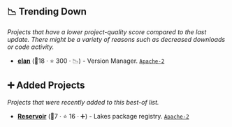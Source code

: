 ## 📉 Trending Down

_Projects that have a lower project-quality score compared to the last update. There might be a variety of reasons such as decreased downloads or code activity._

- <b><a href="https://github.com/leanprover/elan">elan</a></b> (🥈18 · ⭐ 300 · 📉) - Version Manager. <code><a href="http://bit.ly/3nYMfla">Apache-2</a></code>

## ➕ Added Projects

_Projects that were recently added to this best-of list._

- <b><a href="https://reservoir.lean-lang.org/">Reservoir</a></b> (🥉7 · ⭐ 16 · ➕) - Lakes package registry. <code><a href="http://bit.ly/3nYMfla">Apache-2</a></code>
